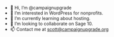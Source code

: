 - 👋 Hi, I’m @campaignupgrade
- 👀 I’m interested in WordPress for nonprofits. 
- 🌱 I’m currently learning about hosting. 
- 💞️ I’m looking to collaborate on Sage 10. 
- 📫 Contact me at scott@campaignupgrade.org

<!---
campaignupgrade/campaignupgrade is a ✨ special ✨ repository because its `README.md` (this file) appears on your GitHub profile.
You can click the Preview link to take a look at your changes.
--->

